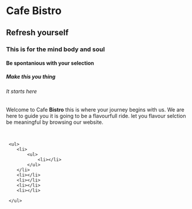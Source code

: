 <!DOCTYPE HTML>
<html>
<head>

<meta charset="UTF-8">
<meta name="viewport" content="width=device-width, initial-scale=1">
<title>Cafe Bistro</title>

</head>
<body>
    <h1> Cafe Bistro </h1>
    <h2> Refresh yourself </h2>
    <h3> This is for the mind body and soul</h3>
    <h4> Be spontanious with your selection</h4>
    <h5> Make this you thing</h5>
    <h6> It starts here</h6>
<p>Welcome to Cafe <b>Bistro</b> this is where your journey begins with us.
     We are here to guide you it is going to be a flavourfull ride.
     let you flavour selction be meaningful by browsing our website.</p>
     <br>
     <img src=""alt="">
     
     <ul>
        <li>
            <ul>
                <li></li>
            </ul>
        </li>
        <li></li>
        <li></li>
        <li></li>
        <li></li>

     </ul>
</body>


</html>  
